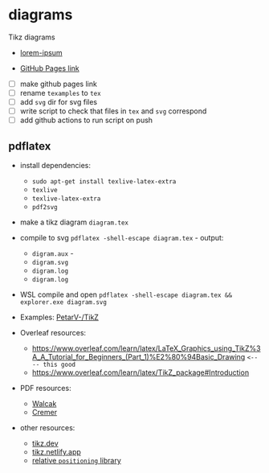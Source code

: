 # diagrams
Tikz diagrams

* [lorem-ipsum](lorem-ipsum.md)

* [GitHub Pages link](https://dannydannydanny.github.io/diagrams/)

* [ ] make github pages link
* [ ] rename `texamples` to `tex`
* [ ] add `svg` dir for svg files
* [ ] write script to check that files in `tex` and `svg` correspond
* [ ] add github actions to run script on push

## pdflatex

* install dependencies:
  * `sudo apt-get install texlive-latex-extra`
  * `texlive`
  * `texlive-latex-extra`
  * `pdf2svg`
* make a tikz diagram `diagram.tex`
* compile to svg `pdflatex -shell-escape diagram.tex` - output:
  * `digram.aux` -
  * `digram.svg`
  * `digram.log`
  * `digram.log`
* WSL compile and open `pdflatex -shell-escape diagram.tex && explorer.exe diagram.svg`

* Examples: [PetarV-/TikZ](https://github.com/PetarV-/TikZ)
* Overleaf resources:
  * https://www.overleaf.com/learn/latex/LaTeX_Graphics_using_TikZ%3A_A_Tutorial_for_Beginners_(Part_1)%E2%80%94Basic_Drawing `<---- this good`
  * https://www.overleaf.com/learn/latex/TikZ_package#Introduction
* PDF resources:
  * [Walcak](https://www.tug.org/TUGboat/tb29-1/tb91walczak.pdf)
  * [Cremer](https://www.cremeronline.com/LaTeX/minimaltikz.pdf)
* other resources:
  * [tikz.dev](https://tikz.dev/tutorials-guidelines)
  * [tikz.netlify.app](https://tikz.netlify.app/)
  * [relative `positioning` library](https://rmwu.github.io/tutorial/latex/2019/11/21/positioning/#relative-positioning)
